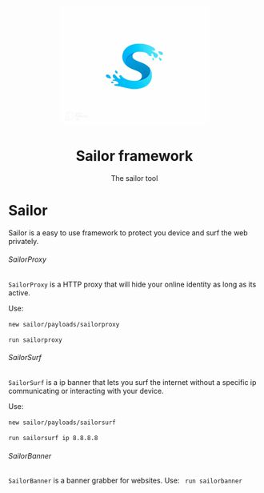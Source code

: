 


<p align="center">
  <img src="sailorlogo_auto_x2.jpg" width="300", alt="style.css">
  <h1 align="center">Sailor framework</h1>
  <p align="center">The sailor tool</p>
</p>



# Sailor
Sailor is a easy to use framework to protect you device and surf the web privately.

###### SailorProxy
```SailorProxy``` is a HTTP proxy that will hide your online identity as long as its active.

Use:

  ```new sailor/payloads/sailorproxy```
  
  ```run sailorproxy```

###### SailorSurf
```SailorSurf``` is a ip banner that lets you surf the internet without a specific ip communicating or interacting with your device.

Use:
  
  ```new sailor/payloads/sailorsurf```
  
  ```run sailorsurf ip 8.8.8.8```

###### SailorBanner
```SailorBanner``` is a banner grabber for websites.
Use:
  ``` run sailorbanner```


